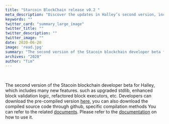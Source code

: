 ```yaml
---
title: "Starcoin BlockChain release v0.2 "
meta_description: "Discover the updates in Halley’s second version, including new Move features and improvements for Starcoin users."
keywords: ""
twitter_card: "summary_large_image"
twitter_title: ""
twitter_description: ""
twitter_image: ""
date: 2020-06-28
image: 'read.jpg'
summary: "The second version of the Stacoin blockchain developer beta for Halley, which includes many new features. such as upgraded stdlib, enhanced block validation logic, refactored block executors, etc."
archives: "2020"
author: "Tim"
---
```



<br/>


The second version of the Stacoin blockchain developer beta for Halley, which includes many new features. such as upgraded stdlib, enhanced block validation logic, refactored block executors, etc. Developers can download the pre-compiled version [here](https://github.com/starcoinorg/starcoin/releases/tag/v0.2.0), you can also download the compiled source code through github, specific compilation methods You can refer to the related [documents](http://developer.starcoin.org/en/build/). Please refer to the [documentation](http://developer.starcoin.org/en/first_transaction/) on how to use it.
